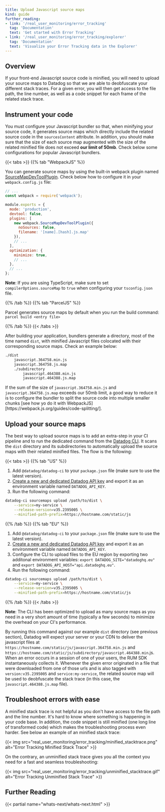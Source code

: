 ```yaml
---
title: Upload Javascript source maps
kind: guide
further_reading:
- link: '/real_user_monitoring/error_tracking'
  tag: 'Documentation'
  text: 'Get started with Error Tracking'
- link: '/real_user_monitoring/error_tracking/explorer'
  tag: 'Documentation'
  text: 'Visualize your Error Tracking data in the Explorer'
---
```


## Overview

If your front-end Javascript source code is minified, you will need to upload your source maps to Datadog so that we are able to deobfuscate your different stack traces. For a given error, you will then get access to the file path, the line number, as well as a code snippet for each frame of the related stack trace.

## Instrument your code
You must configure your Javascript bundler so that, when minifying your source code, it generates source maps which directly include the related source code in the `sourcesContent` attribute. In addition, you should make sure that the size of each source map augmented with the size of the related minified file does not exceed __our limit of 50mb__. Check below some configurations for popular Javascript bundlers.

{{< tabs >}}
{{% tab "WebpackJS" %}}

You can generate source maps by using the built-in webpack plugin named [SourceMapDevToolPlugin][1]. Check below how to configure it in your `webpack.config.js` file:

```javascript
// ...
const webpack = require('webpack');

module.exports = {
  mode: 'production',
  devtool: false,
  plugins: [
    new webpack.SourceMapDevToolPlugin({
      noSources: false,
      filename: '[name].[hash].js.map'
    }),
    // ...
  ],
  optimization: {
    minimize: true,
    // ...
  },
  // ...
};
```

**Note**: If you are using TypeScript, make sure to set `compilerOptions.sourceMap` to `true` when configuring your `tsconfig.json` file.

[1]: https://webpack.js.org/plugins/source-map-dev-tool-plugin/
{{% /tab %}}
{{% tab "ParcelJS" %}}

Parcel generates source maps by default when you run the build command: `parcel build <entry file>`

{{% /tab %}}
{{< /tabs >}}

After building your application, bundlers generate a directory, most of the time named `dist`, with minified Javascript files colocated with their corresponding source maps. Check an example below:

```bash
./dist
    javascript.364758.min.js
    javascript.364758.js.map
    ./subdirectory
        javascript.464388.min.js
        javascript.464388.js.map
```

<div class="alert alert-info">If the sum of the size of <code>javascript.364758.min.js</code> and <code>javascript.364758.js.map</code> exceeds our 50mb limit, a good way to reduce it is to configure the bundler to split the source code into multiple smaller chunks [see how yo do it with WebpackJS][https://webpack.js.org/guides/code-splitting/].</div>

## Upload your source maps

The best way to upload source maps is to add an extra-step in your CI pipeline and to run the dedicated command from the [Datadog CLI][1]. It scans the `dist` directory and its subdirectories to automatically upload the source maps with their related minified files. The flow is the following:

{{< tabs >}}
{{% tab "US" %}}

1. Add `@datadog/datadog-ci` to your `package.json` file (make sure to use the latest version).
2. [Create a new and dedicated Datadog API key][1] and export it as an environment variable named `DATADOG_API_KEY`.
3. Run the following command:
```bash
datadog-ci sourcemaps upload /path/to/dist \
	--service=my-service \
	--release-version=v35.2395005 \
	--minified-path-prefix=https://hostname.com/static/js
```


[1]: https://app.datadoghq.com/account/settings#api
{{% /tab %}}
{{% tab "EU" %}}

1. Add `@datadog/datadog-ci` to your `package.json` file (make sure to use the latest version).
2. [Create a new and dedicated Datadog API key][1] and export it as an environment variable named `DATADOG_API_KEY`.
3. Configure the CLI to upload files to the EU region by exporting two additonal environment variables: `export DATADOG_SITE="datadoghq.eu"` and `export DATADOG_API_HOST="api.datadoghq.eu"`.
4. Run the following command:
```bash
datadog-ci sourcemaps upload /path/to/dist \
	--service=my-service \
	--release-version=v35.2395005 \
	--minified-path-prefix=https://hostname.com/static/js
```


[1]: https://app.datadoghq.com/account/settings#api
{{% /tab %}}
{{< /tabs >}}

**Note**: The CLI has been optimized to upload as many source maps as you need in a very short amount of time (typically a few seconds) to minimize the overhead on your CI's performance.

By running this command against our example `dist` directory (see previous section), Datadog will expect your server or your CDN to deliver the javascript files at `https://hostname.com/static/js/javascript.364758.min.js` and `https://hostname.com/static/js/subdirectory/javascript.464388.min`.js.  When an error occurs in a session of one of your users, the RUM SDK instantaneously collects it. Whenever the given error originated in a file that were downloaded from one of those urls and is also tagged with `version:v35.2395005` and `service:my-service`, the related source map will be used to deobfuscate the stack trace (in this case, the `javascript.464388.js.map` file).

## Troubleshoot errors with ease

A minified stack trace is not helpful as you don't have access to the file path and the line number. It's hard to know where something is happening in your code base. In addition, the code snippet is still minified (one long line of transformed code) which makes the troubleshooting process even harder. See below an example of an minified stack trace:

{{< img src="real_user_monitoring/error_tracking/minified_stacktrace.png" alt="Error Tracking Minified Stack Trace"  >}}

On the contrary, an unminified stack trace gives you all the context you need for a fast and seamless troubleshooting:

{{< img src="real_user_monitoring/error_tracking/unminified_stacktrace.gif" alt="Error Tracking Unminified Stack Trace"  >}}

## Further Reading

{{< partial name="whats-next/whats-next.html" >}}

[1]: https://github.com/DataDog/datadog-ci/tree/master/src/commands/sourcemaps
